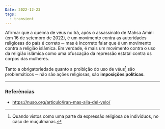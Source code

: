 ```yaml
---
Date: 2022-12-23
tags:
  - transient
---
```

Afirmar que a queima de véus no Irã, após o assassinato de Mahsa Amini (em 16 de setembro de 2022), é um movimento contra as autoridades religiosas do país é correto ─ mas é incorreto falar que é um movimento contra a religião islâmica. Em verdade, é mais um movimento contra o uso da religião islâmica como uma ofuscação da repressão estatal contra os corpos das mulheres. 

Tanto a obrigatoriedade quanto a proibição do uso de véus[^1] são problemáticos ─ não são ações religiosas, são **imposições políticas**. 

---
### Referências
- https://nuso.org/articulo/iran-mas-alla-del-velo/

[^1]: Quando vistos como uma parte da expressão religiosa de indivíduos, no caso de muçulmanas.